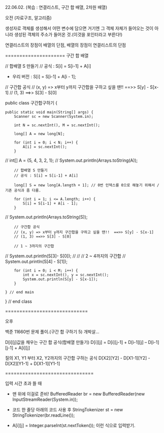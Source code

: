 22.06.02.
(복습 : 연결리스트, 구간 합 배열, 2차원 배열)

오전 (자료구조, 알고리즘)

생성자로 객체를 생성해서 어떤 변수에 담으면 거기엔 그 객체 자체가 들어오는 것이 아니라
생성된 객체의 주소가 들어온 것.(이것을 포인터라고 부른다!)


연결리스트의 장점이 배열의 단점, 배열의 장점이 연결리스트의 단점


=====================
구간 합 배열

// 합배열 S 만들기
// 공식 : S[i] = S[i-1] + A[i]

* 우리 버전 : S[i] = S[i-1] + A[i - 1];

// 구간합 공식
// (x, y) => x부터 y까지 구간합을 구하고 싶을 땐!!  ==>> S[y] - S[x-1]
// (1, 3) ==>> S[3] - S[0]


public class 구간합구하기 {

    public static void main(String[] args) {
        Scanner sc = new Scanner(System.in);

        int N = sc.nextInt(), M = sc.nextInt();

        long[] A = new long[N];

        for (int i = 0; i < N; i++) {
            A[i] = sc.nextInt();
        }

//        int[] A = {5, 4, 3, 2, 1};
//        System.out.println(Arrays.toString(A));

        // 합배열 S 만들기
        // 공식 : S[i] = S[i-1] + A[i]

        long[] S = new long[A.length + 1]; // 0번 인덱스를 0으로 해놓기 위해서 / 기존 공식과 좀 다름.

        for (int i = 1; i <= A.length; i++) {
            S[i] = S[i-1] + A[i - 1];
        }

//        System.out.println(Arrays.toString(S));


        // 구간합 공식
        // (x, y) => x부터 y까지 구간합을 구하고 싶을 땐!!  ==>> S[y] - S[x-1]
        // (1, 3) ==>> S[3] - S[0]

        // 1 ~ 3까지의 구간합
//        System.out.println(S[3]- S[0]);
//
//        // 2 ~ 4까지의 구간합
//        System.out.println(S[4] - S[1]);

        for (int i = 0; i < M; i++) {
            int x = sc.nextInt(), y = sc.nextInt();
            System.out.println(S[y] - S[x-1]);
        }

    } // end main
} // end class


=============================

오후 

백준 11660번 문제 풀이.(구간 합 구하기 5)
개박살...

D[i][j]값을 채우는 구간 합 공식(합배열 만들기)
D[i][j] = D[i][j-1] + D[i-1][j] – D[i-1][j-1] + A[i][j]



질의 X1, Y1 부터 X2, Y2까지의 구간합 구하는 공식
D[X2][Y2] - D[X1-1][Y2] - D[X2][Y1-1] + D[X1-1][Y1-1]


===============================

입력 시간 초과 뜰 때

* 맨 위에 이걸로 준비!
BufferedReader br
= new BufferedReader(new InputStreamReader(System.in));


* 코드 한 줄당 아래의 코드 사용 후
StringTokenizer st = new StringTokenizer(br.readLine());


* A[i][j] = Integer.parseInt(st.nextToken()); 이런 식으로 입력받기.